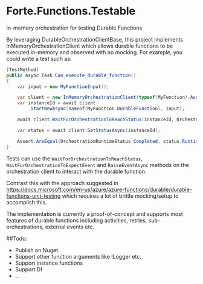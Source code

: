 # Forte.Functions.Testable
In-memory orchestration for testing Durable Functions

By leveraging DurableOrchestrationClientBase, this project implements InMemoryOrchestrationClient which allows durable functions to be executed in-memory and observed with no mocking. For example, you could write a test such as:

```c#
[TestMethod]
public async Task Can_execute_durable_function()
{
    var input = new MyFunctionInput();

    var client = new InMemoryOrchestrationClient(typeof(MyFunction).Assembly);
    var instanceId = await client
        .StartNewAsync(nameof(MyFunction.DurableFunction), input);

    await client.WaitForOrchestrationToReachStatus(instanceId, OrchestrationRuntimeStatus.Completed);

    var status = await client.GetStatusAsync(instanceId);

    Assert.AreEqual(OrchestrationRuntimeStatus.Completed, status.RuntimeStatus);
}
```

Tests can use the `WaitForOrchestrationToReachStatus`, `WaitForOrchestrationToExpectEvent` and `RaiseEventAsync` methods on the orchestration client to interact with the durable function.


Contrast this with the approach suggested in https://docs.microsoft.com/en-us/azure/azure-functions/durable/durable-functions-unit-testing which requires a lot of brittle mocking/setup to accomplish this.


The implementation is currently a proof-of-concept and supports most features of durable functions including activities, retries, sub-orchestrations, external events etc.

##Todo:

- Publish on Nuget
- Support other function arguments like ILogger etc.
- Support instance functions
- Support DI
- ...
